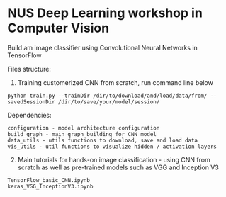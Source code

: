 # NUS Deep Learning workshop in Computer Vision
Build am image classifier using Convolutional Neural Networks in TensorFlow

Files structure: 

1. Training customerized CNN from scratch, run command line below 

```python train.py --trainDir /dir/to/download/and/load/data/from/ --savedSessionDir /dir/to/save/your/model/session/```

Dependencies: 

```
configuration - model architecture configuration 
build_graph - main graph building for CNN model 
data_utils - utils functions to download, save and load data 
vis_utils - util functions to visualize hidden / activation layers 
```

2. Main tutorials for hands-on image classification - using CNN from scratch as well as pre-trained models such as VGG and Inception V3

```
TensorFlow_basic_CNN.ipynb
keras_VGG_InceptionV3.ipynb
```





